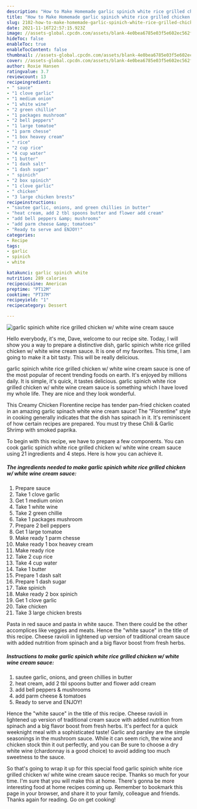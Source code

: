 ```yaml
---
description: "How to Make Homemade garlic spinich white rice grilled chicken w/ white wine cream sauce"
title: "How to Make Homemade garlic spinich white rice grilled chicken w/ white wine cream sauce"
slug: 2102-how-to-make-homemade-garlic-spinich-white-rice-grilled-chicken-w-white-wine-cream-sauce
date: 2021-11-16T22:57:15.923Z
image: //assets-global.cpcdn.com/assets/blank-4e0bea6785e03f5e602ec562f230caae08da540cada707380b4fe1bbebba43da.png
hideToc: false
enableToc: true
enableTocContent: false
thumbnail: //assets-global.cpcdn.com/assets/blank-4e0bea6785e03f5e602ec562f230caae08da540cada707380b4fe1bbebba43da.png
cover: //assets-global.cpcdn.com/assets/blank-4e0bea6785e03f5e602ec562f230caae08da540cada707380b4fe1bbebba43da.png
author: Roxie Hansen
ratingvalue: 3.7
reviewcount: 13
recipeingredient:
- " sauce"
- "1 clove garlic"
- "1 medium onion"
- "1 white wine"
- "2 green chillie"
- "1 packages mushroom"
- "2 bell peppers"
- "1 large tomatoe"
- "1 parm chesse"
- "1 box heavey cream"
- " rice"
- "2 cup rice"
- "4 cup water"
- "1 butter"
- "1 dash salt"
- "1 dash sugar"
- " spinich"
- "2 box spinich"
- "1 clove garlic"
- " chicken"
- "3 large chicken brests"
recipeinstructions:
- "sautee garlic, onions, and green chillies in butter"
- "heat cream, add 2 tbl spoons butter and flower add cream"
- "add bell peppers &amp; mushrooms"
- "add parm cheese &amp; tomatoes"
- "Ready to serve and ENJOY!"
categories:
- Recipe
tags:
- garlic
- spinich
- white

katakunci: garlic spinich white 
nutrition: 289 calories
recipecuisine: American
preptime: "PT12M"
cooktime: "PT37M"
recipeyield: "1"
recipecategory: Dessert

---
```



![garlic spinich white rice grilled chicken w/ white wine cream sauce](//assets-global.cpcdn.com/assets/blank-4e0bea6785e03f5e602ec562f230caae08da540cada707380b4fe1bbebba43da.png)

Hello everybody, it's me, Dave, welcome to our recipe site. Today, I will show you a way to prepare a distinctive dish, garlic spinich white rice grilled chicken w/ white wine cream sauce. It is one of my favorites. This time, I am going to make it a bit tasty. This will be really delicious.

garlic spinich white rice grilled chicken w/ white wine cream sauce is one of the most popular of recent trending foods on earth. It's enjoyed by millions daily. It is simple, it's quick, it tastes delicious. garlic spinich white rice grilled chicken w/ white wine cream sauce is something which I have loved my whole life. They are nice and they look wonderful.

This Creamy Chicken Florentine recipe has tender pan-fried chicken coated in an amazing garlic spinach white wine cream sauce! The &#34;Florentine&#34; style in cooking generally indicates that the dish has spinach in it. It&#39;s reminiscent of how certain recipes are prepared. You must try these Chili &amp; Garlic Shrimp with smoked paprika.


To begin with this recipe, we have to prepare a few components. You can cook garlic spinich white rice grilled chicken w/ white wine cream sauce using 21 ingredients and 4 steps. Here is how you can achieve it.

<!--inarticleads1-->

##### The ingredients needed to make garlic spinich white rice grilled chicken w/ white wine cream sauce:

1. Prepare  sauce
1. Take 1 clove garlic
1. Get 1 medium onion
1. Take 1 white wine
1. Take 2 green chillie
1. Take 1 packages mushroom
1. Prepare 2 bell peppers
1. Get 1 large tomatoe
1. Make ready 1 parm chesse
1. Make ready 1 box heavey cream
1. Make ready  rice
1. Take 2 cup rice
1. Take 4 cup water
1. Take 1 butter
1. Prepare 1 dash salt
1. Prepare 1 dash sugar
1. Take  spinich
1. Make ready 2 box spinich
1. Get 1 clove garlic
1. Take  chicken
1. Take 3 large chicken brests


Pasta in red sauce and pasta in white sauce. Then there could be the other accomplices like veggies and meats. Hence the &#34;white sauce&#34; in the title of this recipe. Cheese ravioli in lightened up version of traditional cream sauce with added nutrition from spinach and a big flavor boost from fresh herbs. 

<!--inarticleads2-->

##### Instructions to make garlic spinich white rice grilled chicken w/ white wine cream sauce:

1. sautee garlic, onions, and green chillies in butter
1. heat cream, add 2 tbl spoons butter and flower add cream
1. add bell peppers &amp; mushrooms
1. add parm cheese &amp; tomatoes
1. Ready to serve and ENJOY!

Hence the &#34;white sauce&#34; in the title of this recipe. Cheese ravioli in lightened up version of traditional cream sauce with added nutrition from spinach and a big flavor boost from fresh herbs. It&#39;s perfect for a quick weeknight meal with a sophisticated taste! Garlic and parsley are the simple seasonings in the mushroom sauce. While it can seem rich, the wine and chicken stock thin it out perfectly, and you can Be sure to choose a dry white wine (chardonnay is a good choice) to avoid adding too much sweetness to the sauce. 

So that's going to wrap it up for this special food garlic spinich white rice grilled chicken w/ white wine cream sauce recipe. Thanks so much for your time. I'm sure that you will make this at home. There's gonna be more interesting food at home recipes coming up. Remember to bookmark this page in your browser, and share it to your family, colleague and friends. Thanks again for reading. Go on get cooking!
